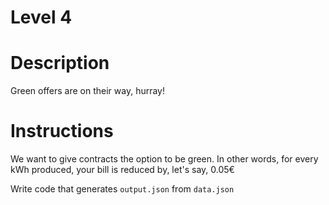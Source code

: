 Level 4
=

# Description

Green offers are on their way, hurray!

# Instructions

We want to give contracts the option to be green. In other words, for every kWh produced, your bill is reduced by, let's say, 0.05€

Write code that generates `output.json` from `data.json`
